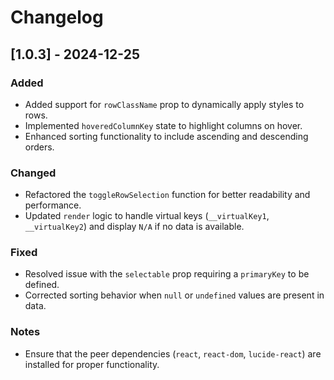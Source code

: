 # Changelog

## [1.0.3] - 2024-12-25
### Added
- Added support for `rowClassName` prop to dynamically apply styles to rows.
- Implemented `hoveredColumnKey` state to highlight columns on hover.
- Enhanced sorting functionality to include ascending and descending orders.

### Changed
- Refactored the `toggleRowSelection` function for better readability and performance.
- Updated `render` logic to handle virtual keys (`__virtualKey1`, `__virtualKey2`) and display `N/A` if no data is available.

### Fixed
- Resolved issue with the `selectable` prop requiring a `primaryKey` to be defined.
- Corrected sorting behavior when `null` or `undefined` values are present in data.

### Notes
- Ensure that the peer dependencies (`react`, `react-dom`, `lucide-react`) are installed for proper functionality.
